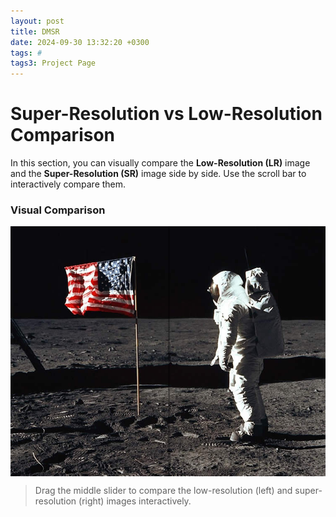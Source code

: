 ```yaml
---
layout: post
title: DMSR
date: 2024-09-30 13:32:20 +0300
tags: #
tags3: Project Page
---
```


# Super-Resolution vs Low-Resolution Comparison

In this section, you can visually compare the **Low-Resolution (LR)** image and the **Super-Resolution (SR)** image side by side. Use the scroll bar to interactively compare them.

### Visual Comparison

<div style="position: relative; width: 100%; height: 400px; overflow: hidden;">
  <!-- Low-Resolution Image -->
  <img src="dmsr/lr1.jpg" alt="Low-Resolution" style="position: absolute; width: 100%; height: 100%; object-fit: cover;">
  
  <!-- Super-Resolution Image -->
  <img src="dmsr/lr1.jpg" alt="Super-Resolution" style="position: absolute; width: 100%; height: 100%; object-fit: cover; clip-path: inset(0 50% 0 0);">
  
  <!-- Scrollable Bar -->
  <div style="position: absolute; top: 0; left: 50%; width: 3px; height: 100%; cursor: ew-resize; background: rgba(0, 0, 0, 0.3); z-index: 1;" id="slider"></div>
</div>

> Drag the middle slider to compare the low-resolution (left) and super-resolution (right) images interactively.

